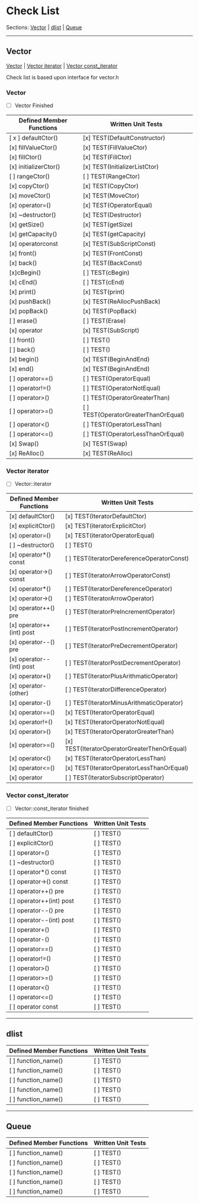 # Check List    

Sections: [Vector](#vector) | [dlist](#dlist) | [Queue](#queue)

----

## Vector
[Vector<T>](#Vector<T>) | [Vector<T> iterator](#Vector<T>%20iterator) | [Vector<T> const_iterator](#Vector<T>%20const_iterator)

Check list is based upon interface for vector.h
  
### Vector<T>
  
- [ ] Vector<T> Finished
  
| Defined Member Functions | Written Unit Tests |
| --- | --- |
| [ x ] defaultCtor() | [x] TEST(DefaultConstructor) |
| [x] fillValueCtor() | [x] TEST(FillValueCtor) |
| [x] fillCtor() | [x] TEST(FillCtor) |
| [x] initializerCtor() | [x] TEST(InitializerListCtor) |
| [ ] rangeCtor() | [ ] TEST(RangeCtor) |
| [x] copyCtor() | [x] TEST(CopyCtor) |
| [x] moveCtor() | [x] TEST(MoveCtor) |
| [x] operator=() | [x] TEST(OperatorEqual) |
| [x] ~destructor() | [x] TEST(Destructor) |
| [x] getSize() | [x] TEST(getSize) |
| [x] getCapacity() | [x] TEST(getCapacity) |
| [x] operator[]()const | [x] TEST(SubScriptConst) |
| [x] front() | [x] TEST(FrontConst) |
| [x] back() | [x] TEST(BackConst) |
| [x]cBegin() | [ ] TEST(cBegin) |
| [x] cEnd() | [ ] TEST(cEnd) |
| [x] print() | [x] TEST(print) |
| [x] pushBack() | [x] TEST(ReAllocPushBack) |
| [x] popBack() | [x] TEST(PopBack) |
| [ ] erase() | [ ] TEST(Erase) |
| [x] operator[]() | [x] TEST(SubScript) |
| [ ] front() | [ ] TEST() |
| [ ] back() | [ ] TEST() |
| [x] begin() | [x] TEST(BeginAndEnd) |
| [x] end() | [x] TEST(BeginAndEnd) |
| [ ] operator==() | [ ] TEST(OperatorEqual) |
| [ ] operator!=() | [ ] TEST(OperatorNotEqual) |
| [ ] operator>() | [ ] TEST(OperatorGreaterThan) |
| [ ] operator>=() | [ ] TEST(OperatorGreaterThanOrEqual) |
| [ ] operator<() | [ ] TEST(OperatorLessThan) |
| [ ] operator<=() | [ ] TEST(OperatorLessThanOrEqual) |
| [x] Swap() | [x] TEST(Swap) |
| [x] ReAlloc() | [x] TEST(ReAlloc) |

### Vector<T> iterator
 
- [ ] Vector<T>::iterator

| Defined Member Functions | Written Unit Tests |
| --- | --- |
| [x] defaultCtor() | [x] TEST(IteratorDefaultCtor) |
| [x] explicitCtor() | [x] TEST(iteratorExplicitCtor) |
| [x] operator=() | [x] TEST(iteratorOperatorEqual) |
| [ ] ~destructor() | [ ] TEST() |
| [x] operator*() const | [ ] TEST(IteratorDereferenceOperatorConst) |
| [x] operator->() const | [ ] TEST(IteratorArrowOperatorConst) |
| [x] operator*() | [ ] TEST(IteratorDereferenceOperator) |
| [x] operator->() | [ ] TEST(IteratorArrowOperator) |
| [x] operator++() pre | [ ] TEST(IteratorPreIncrementOperator) |
| [x] operator++(int) post | [ ] TEST(IteratorPostIncrementOperator) |
| [x] operator--() pre | [ ] TEST(IteratorPreDecrementOperator) |
| [x] operator--(int) post | [ ] TEST(IteratorPostDecrementOperator) |
| [x] operator+() | [ ] TEST(IteratorPlusArithmaticOperator) |
| [x] operator-(other) | [ ] TEST(IteratorDifferenceOperator) |
| [x] operator-() | [ ] TEST(IteratorMinusArithmaticOperator) |
| [x] operator==() | [x] TEST(IteratorOperatorEqual) |
| [x] operator!=() | [x] TEST(IteratorOperatorNotEqual) |
| [x] operator>() | [x] TEST(IteratorOperatorGreaterThan) |
| [x] operator>=() | [x] TEST(IteratorOperatorGreaterThenOrEqual) |
| [x] operator<() | [x] TEST(IteratorOperatorLessThan) |
| [x] operator<=() | [x] TEST(IteratorOperatorLessThanOrEqual) |
| [x] operator[]() | [ ] TEST(IteratorSubscriptOperator) |

### Vector<T> const_iterator 
  
- [ ] Vector<T>::const_iterator finished

| Defined Member Functions | Written Unit Tests |
| --- | --- |
| [ ] defaultCtor() | [ ] TEST() |
| [ ] explicitCtor() | [ ] TEST() |
| [ ] operator=() | [ ] TEST() |
| [ ] ~destructor() | [ ] TEST() |
| [ ] operator*() const | [ ] TEST() |
| [ ] operator->() const | [ ] TEST() |
| [ ] operator++() pre | [ ] TEST() |
| [ ] operator++(int) post | [ ] TEST() |
| [ ] operator--() pre | [ ] TEST() |
| [ ] operator--(int) post | [ ] TEST() |
| [ ] operator+() | [ ] TEST() |
| [ ] operator-() | [ ] TEST() |
| [ ] operator==() | [ ] TEST() |
| [ ] operator!=() | [ ] TEST() |
| [ ] operator>() | [ ] TEST() |
| [ ] operator>=() | [ ] TEST() |
| [ ] operator<() | [ ] TEST() |
| [ ] operator<=() | [ ] TEST() |
| [ ] operator[]() const | [ ] TEST() |

----

## dlist

| Defined Member Functions | Written Unit Tests |
| --- | --- |
| [ ] function_name() | [ ] TEST() |
| [ ] function_name() | [ ] TEST() |
| [ ] function_name() | [ ] TEST() |
| [ ] function_name() | [ ] TEST() |
| [ ] function_name() | [ ] TEST() |

----
  
## Queue

| Defined Member Functions | Written Unit Tests |
| --- | --- |
| [ ] function_name() | [ ] TEST() |
| [ ] function_name() | [ ] TEST() |
| [ ] function_name() | [ ] TEST() |
| [ ] function_name() | [ ] TEST() |
| [ ] function_name() | [ ] TEST() |

